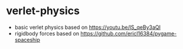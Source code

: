 # verlet-physics
 - basic verlet physics based on https://youtu.be/lS_qeBy3aQI
 - rigidbody forces based on https://github.com/ericl16384/pygame-spaceship
